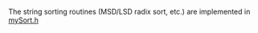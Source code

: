 The string sorting routines (MSD/LSD radix sort, etc.) are implemented in [mySort.h](https://github.com/How-u-doing/DataStructures/blob/master/Sorting/mySort.h)
